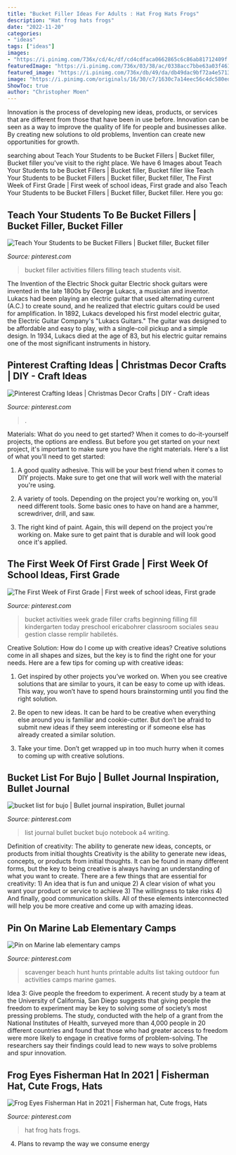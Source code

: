 ```yaml
---
title: "Bucket Filler Ideas For Adults : Hat Frog Hats Frogs"
description: "Hat frog hats frogs"
date: "2022-11-20"
categories:
- "ideas"
tags: ["ideas"]
images:
- "https://i.pinimg.com/736x/cd/4c/df/cd4cdfaca0662865c6c86ab81712409f.jpg"
featuredImage: "https://i.pinimg.com/736x/03/38/ac/0338acc7bbe63a03f46198a1a70463fc.jpg"
featured_image: "https://i.pinimg.com/736x/db/49/da/db49dac9bf72a4e57130a9b653fb120e--bucket-filler-activities-classroom-behavior.jpg"
image: "https://i.pinimg.com/originals/16/30/c7/1630c7a14eec56c4dc580ed4c25d905f.jpg"
ShowToc: true
author: "Christopher Moen"
---
```



Innovation is the process of developing new ideas, products, or services that are different from those that have been in use before. Innovation can be seen as a way to improve the quality of life for people and businesses alike. By creating new solutions to old problems, Invention can create new opportunities for growth.

	

		
searching about Teach Your Students to be Bucket Fillers | Bucket filler, Bucket filler you've visit to the right place. We have 6 Images about Teach Your Students to be Bucket Fillers | Bucket filler, Bucket filler like Teach Your Students to be Bucket Fillers | Bucket filler, Bucket filler, The First Week of First Grade | First week of school ideas, First grade and also Teach Your Students to be Bucket Fillers | Bucket filler, Bucket filler. Here you go:
		
    
## Teach Your Students To Be Bucket Fillers | Bucket Filler, Bucket Filler

<img loading=lazy src="https://i.pinimg.com/736x/03/38/ac/0338acc7bbe63a03f46198a1a70463fc.jpg" onerror="this.onerror=null;this.src='https://tse2.mm.bing.net/th?id=OIP.kZZ18xsmpbcFEm8lGrTU-wHaLV&amp;pid=15.1';" alt="Teach Your Students to be Bucket Fillers | Bucket filler, Bucket filler">

_Source: pinterest.com_

>bucket filler activities fillers filling teach students visit. 

	

The Invention of the Electric Shock guitar
Electric shock guitars were invented in the late 1800s by George Lukacs, a musician and inventor. Lukacs had been playing an electric guitar that used alternating current (A.C.) to create sound, and he realized that electric guitars could be used for amplification. In 1892, Lukacs developed his first model electric guitar, the Electric Guitar Company's "Lukacs Guitars." The guitar was designed to be affordable and easy to play, with a single-coil pickup and a simple design. In 1934, Lukacs died at the age of 83, but his electric guitar remains one of the most significant instruments in history.

    
## Pinterest Crafting Ideas | Christmas Decor Crafts | DIY - Craft Ideas

<img loading=lazy src="https://i.pinimg.com/originals/16/30/c7/1630c7a14eec56c4dc580ed4c25d905f.jpg" onerror="this.onerror=null;this.src='https://tse1.mm.bing.net/th?id=OIP.jbP9IVzTfLDbcg9NePWPowHaMW&amp;pid=15.1';" alt="Pinterest Crafting Ideas | Christmas Decor Crafts | DIY - Craft ideas">

_Source: pinterest.com_

>. 

	

Materials: What do you need to get started?
When it comes to do-it-yourself projects, the options are endless. But before you get started on your next project, it's important to make sure you have the right materials. Here's a list of what you'll need to get started:
1. A good quality adhesive. This will be your best friend when it comes to DIY projects. Make sure to get one that will work well with the material you're using.

2. A variety of tools. Depending on the project you're working on, you'll need different tools. Some basic ones to have on hand are a hammer, screwdriver, drill, and saw.

3. The right kind of paint. Again, this will depend on the project you're working on. Make sure to get paint that is durable and will look good once it's applied.


    
## The First Week Of First Grade | First Week Of School Ideas, First Grade

<img loading=lazy src="https://i.pinimg.com/736x/db/49/da/db49dac9bf72a4e57130a9b653fb120e--bucket-filler-activities-classroom-behavior.jpg" onerror="this.onerror=null;this.src='https://tse2.mm.bing.net/th?id=OIP.D_W_HvJ6ZvJimf3cBpQqwwHaJ4&amp;pid=15.1';" alt="The First Week of First Grade | First week of school ideas, First grade">

_Source: pinterest.com_

>bucket activities week grade filler crafts beginning filling fill kindergarten today preschool ericabohrer classroom sociales seau gestion classe remplir habiletés. 

	

Creative Solution: How do I come up with creative ideas?
Creative solutions come in all shapes and sizes, but the key is to find the right one for your needs. Here are a few tips for coming up with creative ideas:
1. Get inspired by other projects you’ve worked on. When you see creative solutions that are similar to yours, it can be easy to come up with ideas. This way, you won’t have to spend hours brainstorming until you find the right solution.

2. Be open to new ideas. It can be hard to be creative when everything else around you is familiar and cookie-cutter. But don’t be afraid to submit new ideas if they seem interesting or if someone else has already created a similar solution.

3. Take your time. Don’t get wrapped up in too much hurry when it comes to coming up with creative solutions.

    
## Bucket List For Bujo | Bullet Journal Inspiration, Bullet Journal

<img loading=lazy src="https://i.pinimg.com/736x/a4/4b/c5/a44bc5fb0f0f02a2324552b765a3ced8.jpg" onerror="this.onerror=null;this.src='https://tse2.mm.bing.net/th?id=OIP.h6HLprYV3IvmCICIsdf5swHaI0&amp;pid=15.1';" alt="bucket list for bujo | Bullet journal inspiration, Bullet journal">

_Source: pinterest.com_

>list journal bullet bucket bujo notebook a4 writing. 

	

Definition of creativity: The ability to generate new ideas, concepts, or products from initial thoughts
Creativity is the ability to generate new ideas, concepts, or products from initial thoughts. It can be found in many different forms, but the key to being creative is always having an understanding of what you want to create. There are a few things that are essential for creativity: 1) An idea that is fun and unique 2) A clear vision of what you want your product or service to achieve 3) The willingness to take risks 4) And finally, good communication skills. All of these elements interconnected will help you be more creative and come up with amazing ideas.

    
## Pin On Marine Lab Elementary Camps

<img loading=lazy src="https://i.pinimg.com/736x/bf/8f/b1/bf8fb1f2a5dc3290fe623c5d574c9836--beach-scavenger-hunts-beach-activities.jpg" onerror="this.onerror=null;this.src='https://tse4.mm.bing.net/th?id=OIP.pgdZ83uMjwg6QFwHDZ_nWQAAAA&amp;pid=15.1';" alt="Pin on Marine lab elementary camps">

_Source: pinterest.com_

>scavenger beach hunt hunts printable adults list taking outdoor fun activities camps marine games. 

	

Idea 3: Give people the freedom to experiment.
A recent study by a team at the University of California, San Diego suggests that giving people the freedom to experiment may be key to solving some of society’s most pressing problems. The study, conducted with the help of a grant from the National Institutes of Health, surveyed more than 4,000 people in 20 different countries and found that those who had greater access to freedom were more likely to engage in creative forms of problem-solving. The researchers say their findings could lead to new ways to solve problems and spur innovation.

    
## Frog Eyes Fisherman Hat In 2021 | Fisherman Hat, Cute Frogs, Hats

<img loading=lazy src="https://i.pinimg.com/736x/cd/4c/df/cd4cdfaca0662865c6c86ab81712409f.jpg" onerror="this.onerror=null;this.src='https://tse4.mm.bing.net/th?id=OIP.YGunoFy51nssXKOktJNSHQHaHa&amp;pid=15.1';" alt="Frog Eyes Fisherman Hat in 2021 | Fisherman hat, Cute frogs, Hats">

_Source: pinterest.com_

>hat frog hats frogs. 

	

4. Plans to revamp the way we consume energy 


